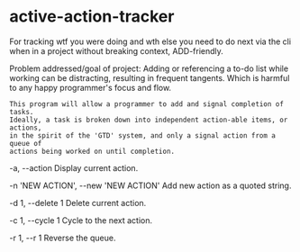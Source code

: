 active-action-tracker
=====================

For tracking wtf you were doing and wth else you need to do next via the cli 
when in a project without breaking context, ADD-friendly.

Problem addressed/goal of project: 
    Adding or referencing a to-do list while working can be distracting, resulting
    in frequent tangents. Which is harmful to any happy programmer's focus and flow.

    This program will allow a programmer to add and signal completion of tasks. 
    Ideally, a task is broken down into independent action-able items, or actions,
    in the spirit of the 'GTD' system, and only a signal action from a queue of 
    actions being worked on until completion.

-a, --action
    Display current action.

-n 'NEW ACTION', --new 'NEW ACTION'
    Add new action as a quoted string.

-d 1, --delete 1
    Delete current action.

-c 1, --cycle 1
    Cycle to the next action.

-r 1, --r 1
    Reverse the queue.
